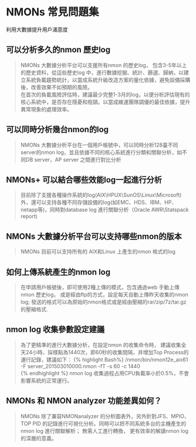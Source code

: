 # NMONs 常見問題集
利用大數據提升用戶滿意度
## 可以分析多久的nmon 歷史log</h4>
  >NMONs 大數據分析平台可以支援所有nmon 的歷史log， 包含3-5年以上的歷史資料，從這些歷史log 中，進行數據挖掘、統計、篩選、歸納，以建立系統負載趨勢統計，以當成系統升級改造方案的量化依據，避免設備採購後，改善效果不如預期的風險。   
  >在首次的負載風險評估時，建議最少完整1-3月的log，以便分析評估現有的核心系統中，是否存在隱憂和瓶頸。以當成維運團隊調優的最佳依據，提升異常現象的處理效率。

## 可以同時分析幾台nmon的log
> NMONs 大數據分析平台在一個用戶帳號中，可以同時分析128臺不同server的nmon log，並且依據不同的核心系統進行分類和關聯分析，如不同DB server，AP server 之間進行對比分析

## NMONs+ 可以結合哪些效能log一起進行分析
>目前除了支援各種操作系統的log(AIX\HPUX\SunOS\Linux\Microsoft)外，還可以支持各種不同存儲設備的log(如EMC、HDS、IBM、HP、netapp等)，同時對database log 進行關聯分析（Oracle AWR\Statspack report)

## NMONs 大數據分析平台可以支持哪些nmon的版本
> NMONs 目前可以支持所有的 AIX和Linux 上產生的nmon 格式的log

## 如何上傳系統產生的nmon log</h4>
> 在申請用戶帳號後，即可使用2種上傳的模式，包含通過web 手動上傳nmon 歷史log， 或是經由ftp的方式，設定每天自動上傳昨天收集的nmon log; 發送的格式可以為原始的nmon格式或是經由壓縮的rar/zip/7z/tar.gz 的壓縮格式.  

## nmon log 收集參數設定建議
> 為了更精準的進行大數據分析，在設定nmon 的收集命令時， 建議收集全天24小時、採樣點為1440次，即60秒的收集間隔，并增加Top Process的運行記錄，建議如下：
{% highlight Bash%}
/nmon/bin/nmon12e_aix61 -F server_201503010000.nmon -fT -s 60 -c 1440  
{% endhighlight %}
> nmon log 收集過程占用CPU負載率小於0.5%，不會影響系統的正常運行。

## NMONs 和 NMON analyzer 功能差異如何？
>NMONs 除了兼容NMONanalyzer 的分析圖表外，另外針對JFS、MPIO、TOP PID 的記錄進行可視化分析。同時可以把不同系統多台的主機產生的nmon log 進行關聯解析； 無需人工進行轉換， 更有效率的解讀nmon log 的深層的意義。  
